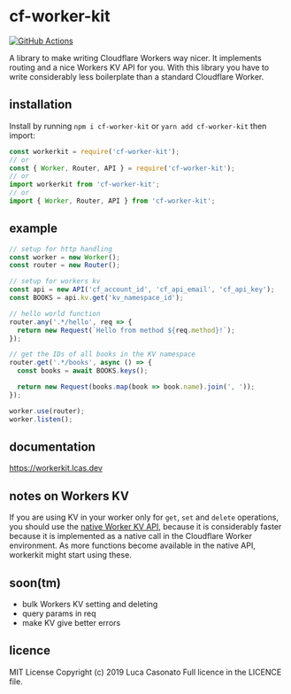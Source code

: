 # cf-worker-kit

[![GitHub Actions](https://github.com/lucacasonato/workerkit/workflows/ci/badge.svg)](https://github.com/lucacasonato/workerkit/actions)
  
A library to make writing Cloudflare Workers way nicer. It implements routing and a nice Workers KV API for you. With this library you have to write considerably less boilerplate than a standard Cloudflare Worker.

## installation

Install by running `npm i cf-worker-kit` or `yarn add cf-worker-kit` then import:

```js
const workerkit = require('cf-worker-kit');
// or
const { Worker, Router, API } = require('cf-worker-kit');
// or
import workerkit from 'cf-worker-kit';
// or
import { Worker, Router, API } from 'cf-worker-kit';
```

## example

```js
// setup for http handling
const worker = new Worker();
const router = new Router();

// setup for workers kv
const api = new API('cf_account_id', 'cf_api_email', 'cf_api_key');
const BOOKS = api.kv.get('kv_namespace_id');

// hello world function
router.any('.*/hello', req => {
  return new Request(`Hello from method ${req.method}!`);
});

// get the IDs of all books in the KV namespace
router.get('.*/books', async () => {
  const books = await BOOKS.keys();

  return new Request(books.map(book => book.name).join(', '));
});

worker.use(router);
worker.listen();
```

## documentation

https://workerkit.lcas.dev

## notes on Workers KV

If you are using KV in your worker only for `get`, `set` and `delete` operations, you should use the [native Worker KV API](https://workers.cloudflare.com/docs/reference/storage/api/#worker-api), because it is considerably faster because it is implemented as a native call in the Cloudflare Worker environment. As more functions become available in the native API, workerkit might start using these.

## soon(tm)

- bulk Workers KV setting and deleting
- query params in req
- make KV give better errors

## licence

MIT License
Copyright (c) 2019 Luca Casonato
Full licence in the LICENCE file.
